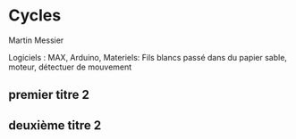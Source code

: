 # Cycles 
Martin Messier

Logiciels : MAX, Arduino,
Materiels: Fils blancs passé dans du papier sable, moteur, détectuer de mouvement

## premier titre 2

## deuxième titre 2

